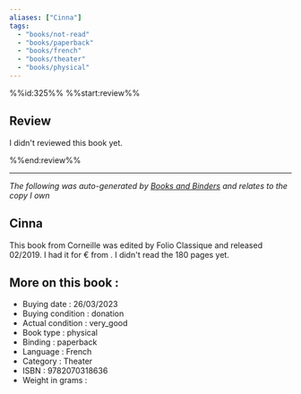 ```yaml
---
aliases: ["Cinna"] 
tags: 
  - "books/not-read" 
  - "books/paperback" 
  - "books/french"
  - "books/theater"
  - "books/physical"
---
```

%%id:325%%
%%start:review%%
## Review
I didn't reviewed this book yet. 

%%end:review%%

---
_The following was auto-generated by [Books and Binders](Books%20and%20Binders.md) and relates to the copy I own_
## Cinna
This book from Corneille was edited by Folio Classique and released 02/2019. I had it for € from . I didn't read the 180 pages yet.

## More on this book :
- Buying date : 26/03/2023
- Buying condition : donation
- Actual condition : very_good
- Book type : physical
- Binding : paperback
- Language : French
- Category : Theater
- ISBN : 9782070318636
- Weight in grams : 
